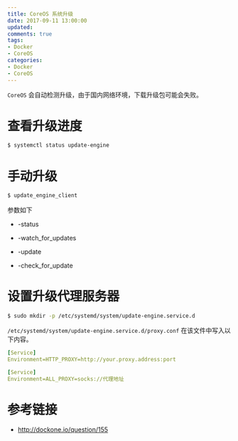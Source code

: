 ```yaml
---
title: CoreOS 系统升级
date: 2017-09-11 13:00:00
updated:
comments: true
tags:
- Docker
- CoreOS
categories:
- Docker
- CoreOS
---
```


`CoreOS` 会自动检测升级，由于国内网络环境，下载升级包可能会失败。

<!--more-->

# 查看升级进度

```bash
$ systemctl status update-engine
```

# 手动升级

```bash
$ update_engine_client
```

参数如下

* -status

* -watch_for_updates

* -update

* -check_for_update

# 设置升级代理服务器

```bash
$ sudo mkdir -p /etc/systemd/system/update-engine.service.d
```

`/etc/systemd/system/update-engine.service.d/proxy.conf` 在该文件中写入以下内容。

```yaml
[Service]
Environment=HTTP_PROXY=http://your.proxy.address:port
```

```yaml
[Service]
Environment=ALL_PROXY=socks://代理地址
```

# 参考链接

* http://dockone.io/question/155
